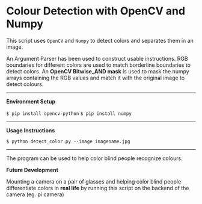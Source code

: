 # Colour Detection with OpenCV and Numpy

This script uses `OpenCV` and `Numpy` to detect colors and separates them in an image.

An Argument Parser has been used to construct usable instructions. RGB boundaries for different colors are used to match borderline boundaries to detect colors. An **OpenCV Bitwise_AND mask** is used to mask the numpy arrays containing the RGB values and match it with the original image to detect colours.

---

**Environment Setup**

`$ pip install opencv-python`
`$ pip install numpy`

---

**Usage Instructions**

`$ python detect_color.py --image imagename.jpg`

---

The program can be used to help color blind people recognize colours.

**Future Development**

Mounting a camera on a pair of glasses and helping color blind people differentiate colors in **real life** by running this script on the backend of the camera (eg. pi camera)
